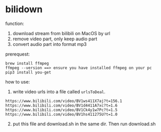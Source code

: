 # bilidown
function:
1. download stream from bilibili on MacOS by url
2. remove video part, only keep audio part
3. convert audio part into format mp3

prerequest:
```shell
brew install ffmpeg
ffmpeg --version ==> ensure you have installed ffmpeg on your pc
pip3 install you-get
```

how to use:
1. write video urls into a file called `urlsToDeal`.
```shell
https://www.bilibili.com/video/BV1ws411X7aj?t=156.1
https://www.bilibili.com/video/BV1d4411A7xc?t=1.6
https://www.bilibili.com/video/BV1Ck4y1w7Pc?t=1.5
https://www.bilibili.com/video/BV1hs411275U?t=1.0
```
2. put this file and download.sh in the same dir. Then run download.sh
